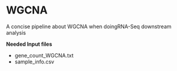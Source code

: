 # WGCNA
A concise pipeline about WGCNA when doingRNA-Seq downstream analysis

**Needed Input files**
- gene_count_WGCNA.txt
- sample_info.csv
